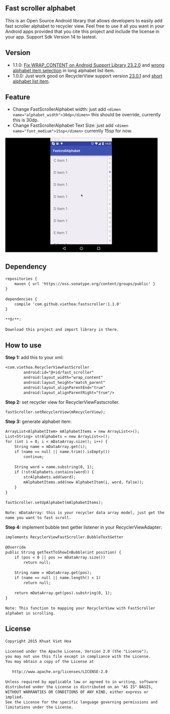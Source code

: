 Fast scroller alphabet
-----
This is an Open Source Android library that allows developers to easily add fast scroller alphabet to recycler view.
Feel free to use it all you want in your Android apps provided that you cite this project and include the license in your app.
Support Sdk Version 14 to lastest.

Version
-----
- 1.1.0: [Fix WRAP_CONTENT on Android Support Library 23.2.0](#) and [wrong alphabet item selection](#) in long alphabet list item.
- 1.0.0: Just work good on RecyclerView support version [23.0.1](#) and [short alphabet list item](#).

Feature
-----
- Change FastScrollerAlphabet width: just add `<dimen name="alphabet_width">30dp</dimen>` this should be override, currently this is 30dp.
- Change FastScrollerAlphabet Text Size: just add `<dimen name="font_medium">15sp</dimen>` currently 15sp for now.

![](https://github.com/viethoa/image-repositories/blob/master/fastcsrcolleralphabet.gif "Fast scroller alphabet")

Dependency
-----
    repositories {
        maven { url 'https://oss.sonatype.org/content/groups/public' }
    }

    dependencies {
        compile 'com.github.viethoa:fastscroller:1.1.0'
    }

    **Or**:

    Download this project and import library in there.

How to use
-----
**Step 1:** add this to your xml:

    <com.viethoa.RecyclerViewFastScroller
            android:id="@+id/fast_scroller"
            android:layout_width="wrap_content"
            android:layout_height="match_parent"
            android:layout_alignParentEnd="true"
            android:layout_alignParentRight="true"/>

**Step 2:** set recycler view for RecyclerViewFastscroller.

    fastScroller.setRecyclerView(mRecyclerView);

**Step 3:** generate alphabet item:

    ArrayList<AlphabetItem> mAlphabetItems = new ArrayList<>();
    List<String> strAlphabets = new ArrayList<>();
    for (int i = 0; i < mDataArray.size(); i++) {
        String name = mDataArray.get(i);
        if (name == null || name.trim().isEmpty())
            continue;

        String word = name.substring(0, 1);
        if (!strAlphabets.contains(word)) {
            strAlphabets.add(word);
            mAlphabetItems.add(new AlphabetItem(i, word, false));
        }
    }

    fastScroller.setUpAlphabet(mAlphabetItems);

    Note: mDataArray: this is your recycler data array model, just get the name you want to fast scroll.

**Step 4:** implement bubble text getter listener in your RecyclerViewAdapter:

    implements RecyclerViewFastScroller.BubbleTextGetter

    @Override
    public String getTextToShowInBubble(int position) {
        if (pos < 0 || pos >= mDataArray.size())
            return null;

        String name = mDataArray.get(pos);
        if (name == null || name.length() < 1)
            return null;

        return mDataArray.get(pos).substring(0, 1);
    }

    Note: This function to mapping your RecyclerView with FastScroller alphabet in scrolling.

License
-------

    Copyright 2015 Khuat Viet Hoa

    Licensed under the Apache License, Version 2.0 (the "License");
    you may not use this file except in compliance with the License.
    You may obtain a copy of the License at

       http://www.apache.org/licenses/LICENSE-2.0

    Unless required by applicable law or agreed to in writing, software
    distributed under the License is distributed on an "AS IS" BASIS,
    WITHOUT WARRANTIES OR CONDITIONS OF ANY KIND, either express or implied.
    See the License for the specific language governing permissions and
    limitations under the License.



